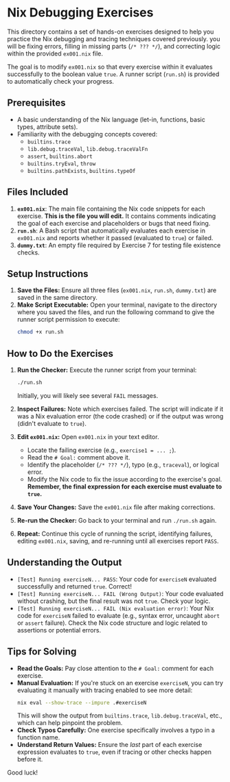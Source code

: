 # Nix Debugging Exercises

This directory contains a set of hands-on exercises designed to help you practice the Nix debugging and tracing techniques covered previously. you will be fixing errors, filling in missing parts (`/* ??? */`), and correcting logic within the provided `ex001.nix` file.

The goal is to modify `ex001.nix` so that every exercise within it evaluates successfully to the boolean value `true`. A runner script (`run.sh`) is provided to automatically check your progress.

## Prerequisites

*   A basic understanding of the Nix language (let-in, functions, basic types, attribute sets).
*   Familiarity with the debugging concepts covered:
    *   `builtins.trace`
    *   `lib.debug.traceVal`, `lib.debug.traceValFn`
    *   `assert`, `builtins.abort`
    *   `builtins.tryEval`, `throw`
    *   `builtins.pathExists`, `builtins.typeOf`

## Files Included

1.  **`ex001.nix`**: The main file containing the Nix code snippets for each exercise. **This is the file you will edit.** It contains comments indicating the goal of each exercise and placeholders or bugs that need fixing.
2.  **`run.sh`**: A Bash script that automatically evaluates each exercise in `ex001.nix` and reports whether it passed (evaluated to `true`) or failed.
3.  **`dummy.txt`**: An empty file required by Exercise 7 for testing file existence checks.

## Setup Instructions

1.  **Save the Files:** Ensure all three files (`ex001.nix`, `run.sh`, `dummy.txt`) are saved in the same directory.
2.  **Make Script Executable:** Open your terminal, navigate to the directory where you saved the files, and run the following command to give the runner script permission to execute:
    ```bash
    chmod +x run.sh
    ```

## How to Do the Exercises

1.  **Run the Checker:** Execute the runner script from your terminal:
    ```bash
    ./run.sh
    ```
    Initially, you will likely see several `FAIL` messages.

2.  **Inspect Failures:** Note which exercises failed. The script will indicate if it was a Nix evaluation error (the code crashed) or if the output was wrong (didn't evaluate to `true`).

3.  **Edit `ex001.nix`:** Open `ex001.nix` in your text editor.
    *   Locate the failing exercise (e.g., `exercise1 = ... ;`).
    *   Read the `# Goal:` comment above it.
    *   Identify the placeholder (`/* ??? */`), typo (e.g., `traceval`), or logical error.
    *   Modify the Nix code to fix the issue according to the exercise's goal. **Remember, the final expression for each exercise must evaluate to `true`.**

4.  **Save Your Changes:** Save the `ex001.nix` file after making corrections.

5.  **Re-run the Checker:** Go back to your terminal and run `./run.sh` again.

6.  **Repeat:** Continue this cycle of running the script, identifying failures, editing `ex001.nix`, saving, and re-running until all exercises report `PASS`.

## Understanding the Output

*   `[Test] Running exerciseN... PASS`: Your code for `exerciseN` evaluated successfully and returned `true`. Correct!
*   `[Test] Running exerciseN... FAIL (Wrong Output)`: Your code evaluated without crashing, but the final result was not `true`. Check your logic.
*   `[Test] Running exerciseN... FAIL (Nix evaluation error)`: Your Nix code for `exerciseN` failed to evaluate (e.g., syntax error, uncaught `abort` or `assert` failure). Check the Nix code structure and logic related to assertions or potential errors.

## Tips for Solving

*   **Read the Goals:** Pay close attention to the `# Goal:` comment for each exercise.
*   **Manual Evaluation:** If you're stuck on an exercise `exerciseN`, you can try evaluating it manually with tracing enabled to see more detail:
    ```bash
    nix eval --show-trace --impure .#exerciseN
    ```
    This will show the output from `builtins.trace`, `lib.debug.traceVal`, etc., which can help pinpoint the problem.
*   **Check Typos Carefully:** One exercise specifically involves a typo in a function name.
*   **Understand Return Values:** Ensure the *last* part of each exercise expression evaluates to `true`, even if tracing or other checks happen before it.

Good luck!
